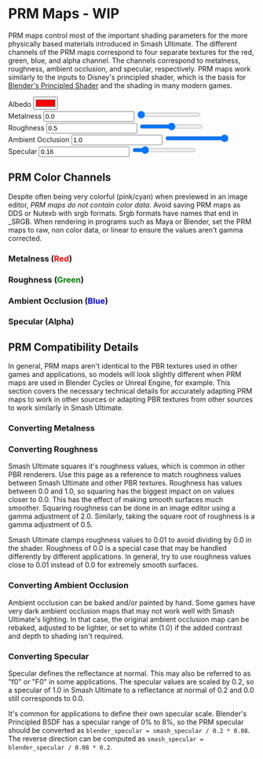 ---
---
# PRM Maps - WIP
PRM maps control most of the important shading parameters for the more physically based materials introduced in Smash Ultimate. 
The different channels of the PRM maps correspond to four separate textures for the red, green, blue, and alpha channel.
The channels correspond to metalness, roughness, ambient occlusion, and specular, respectively. PRM maps work similarly 
to the inputs to Disney's principled shader, which is the basis for [Blender's Principled Shader](https://docs.blender.org/manual/en/latest/render/shader_nodes/shader/principled.html)
and the shading in many modern games.

<style>
    #imgCanvas {
        width: 100%;
    }
</style>

<div class="container">
    <div class="row">
        <div class="col-md-5 my-auto">
            <canvas id="imgCanvas"></canvas>
        </div>
        <div class="col my-auto">
            <form>
                <div class="form-group row justify-content-end">
                    <label for="albedo" class="col-md-4 col-form-label">Albedo</label>
                    <input type="color" name="albedo" id="albedo" value="#FF0000" class="col-md-2">
                    <div class="col"></div>
                </div>
                <div class="form-group row justify-content-end">
                    <label for="metalness" class="col-md-4 col-form-label">Metalness</label>
                    <input type="text" value="0.0" name="metalness" id="metalnessText" class="col-md-2">
                    <input type="range" value="0.0" min="0.0" max="1.0" step="0.001" name="metalness" id="metalness"
                        class="col">
                </div>
                <div class="form-group row justify-content-end">
                    <label for="roughness" class="col-md-4 col-form-label">Roughness</label>
                    <input type="text" value="0.5" name="roughness" id="roughnessText" class="col-md-2">
                    <input type="range" value="0.5" min="0.0" max="1.0" step="0.001" name="roughness" id="roughness"
                        class="col">
                </div>
                <div class="form-group row justify-content-end">
                    <label for="ao" class="col-md-4 col-form-label">Ambient Occlusion</label>
                    <input type="text" value="1.0" name="ao" id="aoText" class="col-md-2">
                    <input type="range" value="1.0" min="0.0" max="1.0" step="0.001" name="ao" id="ao"
                        class="col">
                </div>
                <div class="form-group row justify-content-end">
                    <label for="specular" class="col-md-4 col-form-label">Specular</label>
                    <input type="text" value="0.16" name="specular" id="specularText" class="col-md-2">
                    <input type="range" value="0.16" min="0.0" max="1.0" step="0.001" name="specular" id="specular"
                        class="col">
                </div>
            </form>
        </div>
    </div>
</div>

## PRM Color Channels 
Despite often being very colorful (pink/cyan) when previewed in an image editor, *PRM maps do not contain color data*. Avoid saving PRM maps as DDS or Nutexb with 
srgb formats. Srgb formats have names that end in _SRGB. When rendering in programs such as Maya or Blender, set the PRM maps to raw, non color data, or linear to ensure
the values aren't gamma corrected.

### Metalness (<span style="color:red">Red</span>)

### Roughness (<span style="color:green">Green</span>)

### Ambient Occlusion (<span style="color:blue">Blue</span>)

### Specular (Alpha)

## PRM Compatibility Details
In general, PRM maps aren't identical to the PBR textures used in other games and applications, so models will look slightly different when 
PRM maps are used in Blender Cycles or Unreal Engine, for example. This section covers the necessary technical details for accurately adapting PRM maps to work in other sources or 
adapting PBR textures from other sources to work similarly in Smash Ultimate.

### Converting Metalness

### Converting Roughness
Smash Ultimate squares it's roughness values, which is common in other PBR renderers. Use this page as a reference to match roughness values between Smash Ultimate 
and other PBR textures. Roughness has values between 0.0 and 1.0, so squaring has the biggest impact on on values closer to 0.0. 
This has the effect of making smooth surfaces much smoother. Squaring roughness can be done in an image editor using a gamma adjustment of 2.0. 
Similarly, taking the square root of roughness is a gamma adjustment of 0.5.

Smash Ultimate clamps roughness values to 0.01 to avoid dividing by 0.0 in the shader. Roughness of 0.0 is a special case that may be handled differently by different applications. 
In general, try to use roughness values close to 0.01 instead of 0.0 for extremely smooth surfaces.

### Converting Ambient Occlusion 
Ambient occlusion can be baked and/or painted by hand. Some games have very dark ambient occlusion maps that may not work well with Smash Ultimate's lighting. 
In that case, the original ambient occlusion map can be rebaked, adjusted to be lighter, or set to white (1.0) if the added contrast and depth to shading isn't required.

### Converting Specular
Specular defines the reflectance at normal. This may also be referred to as "f0" or "F0" in some applications. 
The specular values are scaled by 0.2, so a specular of 1.0 in Smash Ultimate to a reflectance at normal of 0.2 and 0.0 still corresponds to 0.0.

It's common for applications to define their own specular scale. Blender's Principled BSDF has a specular range of 0% to 8%, so the PRM specular should be converted as 
`blender_specular = smash_specular / 0.2 * 0.08`. The reverse direction can be computed as `smash_specular = blender_specular / 0.08 * 0.2`.


<script type="module">
    import { PrmDemo } from "./assets/javascript/prm.js";
    import * as DataBinding from "./assets/javascript/databinding.js";

    const imgCanvas = document.getElementById("imgCanvas");

    const getRangeValue = function (range) { return parseFloat(range.value); };

    const albedo = document.getElementById("albedo");

    const metalnessText = document.getElementById("metalnessText");
    const metalnessRange = document.getElementById("metalness");

    const roughnessText = document.getElementById("roughnessText");
    const roughnessRange = document.getElementById("roughness");

    const aoText = document.getElementById("aoText");
    const aoRange = document.getElementById("ao");

    const specularText = document.getElementById("specularText");
    const specularRange = document.getElementById("specular");

    const demo = new PrmDemo(window, imgCanvas, 
        albedo.value, 
        parseFloat(metalnessText.value), 
        parseFloat(roughnessText.value), 
        parseFloat(aoText.value), 
        parseFloat(specularText.value));

    DataBinding.oneWayBindFloat(metalnessText, metalnessRange, demo.updateMetalness.bind(demo));
    DataBinding.oneWayBindFloat(roughnessText, roughnessRange, demo.updateRoughness.bind(demo));
    DataBinding.oneWayBindFloat(aoText, aoRange, demo.updateAmbientOcclusion.bind(demo));
    DataBinding.oneWayBindFloat(specularText, specularRange, demo.updateSpecular.bind(demo));
    DataBinding.oneWayBindColor(albedo, demo.updateAlbedo.bind(demo));
</script>